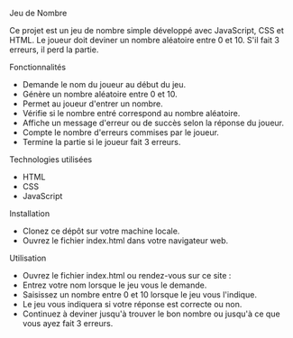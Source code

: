 Jeu de Nombre

Ce projet est un jeu de nombre simple développé avec JavaScript, CSS et HTML. Le joueur doit deviner un nombre aléatoire entre 0 et 10. S'il fait 3 erreurs, il perd la partie.

Fonctionnalités
- Demande le nom du joueur au début du jeu.
- Génère un nombre aléatoire entre 0 et 10.
- Permet au joueur d'entrer un nombre.
- Vérifie si le nombre entré correspond au nombre aléatoire.
- Affiche un message d'erreur ou de succès selon la réponse du joueur.
- Compte le nombre d'erreurs commises par le joueur.
- Termine la partie si le joueur fait 3 erreurs.

Technologies utilisées
- HTML
- CSS
- JavaScript

Installation
- Clonez ce dépôt sur votre machine locale.
- Ouvrez le fichier index.html dans votre navigateur web.

Utilisation
- Ouvrez le fichier index.html ou rendez-vous sur ce site : 
- Entrez votre nom lorsque le jeu vous le demande.
- Saisissez un nombre entre 0 et 10 lorsque le jeu vous l'indique.
- Le jeu vous indiquera si votre réponse est correcte ou non.
- Continuez à deviner jusqu'à trouver le bon nombre ou jusqu'à ce que vous ayez fait 3 erreurs.



